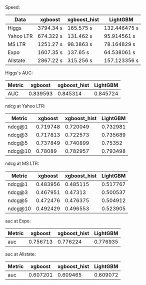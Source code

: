 Speed:

| Data      |  xgboost | xgboost_hist |  LightGBM|
|----|  ----| ----- | ----|
| Higgs|3794.34 s |165.575 s |132.446475 s |
| Yahoo LTR|674.322 s |131.462 s |95.914561 s |
| MS LTR|1251.27 s |98.3863 s |78.164829 s |
| Expo|1607.35 s |137.65 s |64.538061 s |
| Allstate|2867.22 s |315.256 s |157.123356 s |


Higgs's AUC:

| Metric      |  xgboost| xgboost_hist |  LightGBM|
|----|  ----| ---- | ----|
| AUC|0.839593|0.845314|0.845724|


ndcg at Yahoo LTR:

| Metric      |  xgboost | xgboost_hist |  LightGBM|
|----|  ----| ---- | ----|
| ndcg@1|0.719748|0.720049|0.732981|
| ndcg@3|0.717813|0.722573|0.735689|
| ndcg@5|0.737849|0.740899|0.75352|
| ndcg@10|0.78089|0.782957|0.793498|


ndcg at MS LTR:

| Metric      |  xgboost | xgboost_hist |  LightGBM|
|----|  ----| ---- | -----|
| ndcg@1|0.483956|0.485115|0.517767|
| ndcg@3|0.467951|0.47313|0.500537|
| ndcg@5|0.472476|0.476375|0.504912|
| ndcg@10|0.492429|0.496553|0.523905|


auc at Expo:

| Metric      |  xgboost | xgboost_hist |  LightGBM|
|----|  ----| ---- |  ----|
| auc|0.756713|0.776224|0.776935|


auc at Allstate:

| Metric      |  xgboost | xgboost_hist |  LightGBM|
|----|  ----| ---- |  ----|
| auc|0.607201|0.609465|0.609072|



